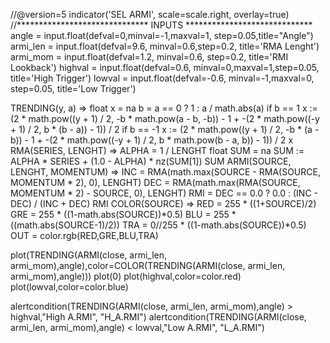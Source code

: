 //@version=5
indicator('SEL ARMI', scale=scale.right, overlay=true)
//****************************** INPUTS *****************************
angle       = input.float(defval=0,minval=-1,maxval=1, step=0.05,title="Angle")
armi_len    = input.float(defval=9.6, minval=0.6,step=0.2, title='RMA Lenght')
armi_mom    = input.float(defval=1.2, minval=0.6, step=0.2, title='RMI Lookback')
highval     = input.float(defval=0.6, minval=0,maxval=1,step=0.05, title='High Trigger')
lowval      = input.float(defval=-0.6, minval=-1,maxval=0, step=0.05, title='Low Trigger')

TRENDING(y, a) =>
    float x = na
    b = a == 0 ? 1 : a / math.abs(a)
    if b == 1
        x := (2 * math.pow((y + 1) / 2, -b * math.pow(a - b, -b)) - 1 + -(2 * math.pow((-y + 1) / 2, b * (b - a)) - 1)) / 2
    if b == -1
        x := (2 * math.pow((y + 1) / 2, -b * (a - b)) - 1 + -(2 * math.pow((-y + 1) / 2, b * math.pow(b - a, b)) - 1)) / 2
    x
RMA(SERIES, LENGHT) =>
    ALPHA = 1 / LENGHT
    float SUM = na
    SUM := ALPHA * SERIES + (1.0 - ALPHA) * nz(SUM[1])
    SUM
ARMI(SOURCE, LENGHT, MOMENTUM) =>
    INC = RMA(math.max(SOURCE - RMA(SOURCE, MOMENTUM * 2), 0), LENGHT)
    DEC = RMA(math.max(RMA(SOURCE, MOMENTUM * 2) - SOURCE, 0), LENGHT)
    RMI = DEC == 0.0 ? 0.0 : (INC - DEC) / (INC + DEC)
    RMI
COLOR(SOURCE) =>
	RED = 255 * ((1+SOURCE)/2)
	GRE = 255 * ((1-math.abs(SOURCE))*0.5)
	BLU = 255 * ((math.abs(SOURCE-1)/2))
	TRA = 0//255 * ((1-math.abs(SOURCE))*0.5)
	OUT = color.rgb(RED,GRE,BLU,TRA)


plot(TRENDING(ARMI(close, armi_len, armi_mom),angle),color=COLOR(TRENDING(ARMI(close, armi_len, armi_mom),angle)))
plot(0)
plot(highval,color=color.red)
plot(lowval,color=color.blue)

alertcondition(TRENDING(ARMI(close, armi_len, armi_mom),angle) > highval,"High A.RMI", "H_A.RMI")
alertcondition(TRENDING(ARMI(close, armi_len, armi_mom),angle) < lowval,"Low A.RMI", "L_A.RMI")
